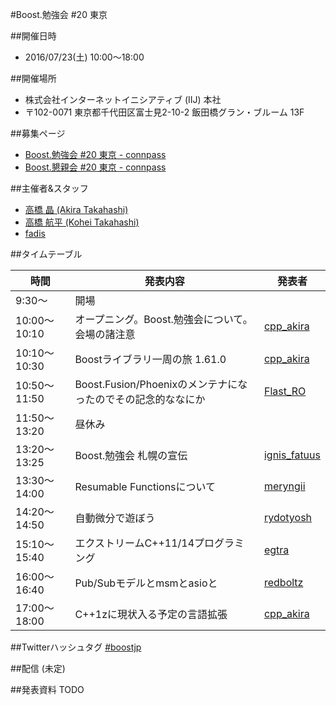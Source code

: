 #Boost.勉強会 #20 東京

##開催日時
- 2016/07/23(土) 10:00〜18:00


##開催場所
- 株式会社インターネットイニシアティブ (IIJ) 本社
- 〒102-0071 東京都千代田区富士見2-10-2 飯田橋グラン・ブルーム 13F


##募集ページ
- [Boost.勉強会 #20 東京 - connpass](http://connpass.com/event/34012/)
- [Boost.懇親会 #20 東京 - connpass](http://connpass.com/event/35556/)


##主催者&スタッフ
- [高橋 晶 (Akira Takahashi)](https://twitter.com/cpp_akira)
- [高橋 航平 (Kohei Takahashi)](http://twitter.com/Flast_RO)
- [fadis](https://twitter.com/fadis_)


##タイムテーブル

| 時間 | 発表内容 | 発表者 |
|------|----------|--------|
| 9:30〜 | 開場 | |
| 10:00～10:10 | オープニング。Boost.勉強会について。会場の諸注意 | [cpp_akira](https://twitter.com/cpp_akira) |
| 10:10～10:30 | Boostライブラリ一周の旅 1.61.0 | [cpp_akira](https://twitter.com/cpp_akira) |
| 10:50〜11:50 | Boost.Fusion/Phoenixのメンテナになったのでその記念的ななにか | [Flast_RO](https://twitter.com/Flast_RO) |
| 11:50〜13:20 | 昼休み |
| 13:20〜13:25 | Boost.勉強会 札幌の宣伝 | [ignis_fatuus](https://twitter.com/ignis_fatuus) |
| 13:30〜14:00 | Resumable Functionsについて | [meryngii](https://twitter.com/meryngii) |
| 14:20〜14:50 | 自動微分で遊ぼう | [rydotyosh](https://twitter.com/rydotyosh) |
| 15:10〜15:40 | エクストリームC\+\+11/14プログラミング | [egtra](https://twitter.com/egtra) |
| 16:00〜16:40 | Pub/Subモデルとmsmとasioと | [redboltz](https://twitter.com/redboltz) |
| 17:00〜18:00 | C\+\+1zに現状入る予定の言語拡張 | [cpp_akira](https://twitter.com/cpp_akira) |


##Twitterハッシュタグ
[#boostjp](https://twitter.com/search?q=%23boostjp)


##配信
(未定)


##発表資料
TODO


